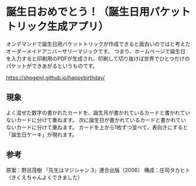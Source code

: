 # 誕生日おめでとう！（誕生日用パケットトリック生成アプリ）

オンデマンドで誕生日用パケットトリックが作成できると面白いのではと考えたオーダーメイドアニバーサリーマジックです。
つまり、ホームページで誕生日を入力すると印刷用のPDFが生成され、印刷して切り抜けば世界でひとつだけのパケットができあがるというものです。

https://shogenji.github.io/happybirthday/

## 現象
よく混ぜた数字の書かれたカードを、誕生月が書かれているカードと書かれていないカードに分けて重ねます。
次に誕生日が書かれているカードと書かれていないカードに分けて重ねます。
カードを上から1枚ずつ並べて、表向きにすると「誕生日ケーキ」が現れます。

## 参考
原案：野呂茂樹 『先生はマジシャン 3』連合出版（2006）
構成：庄司タカヒト（きくえちゃんよくできました）
